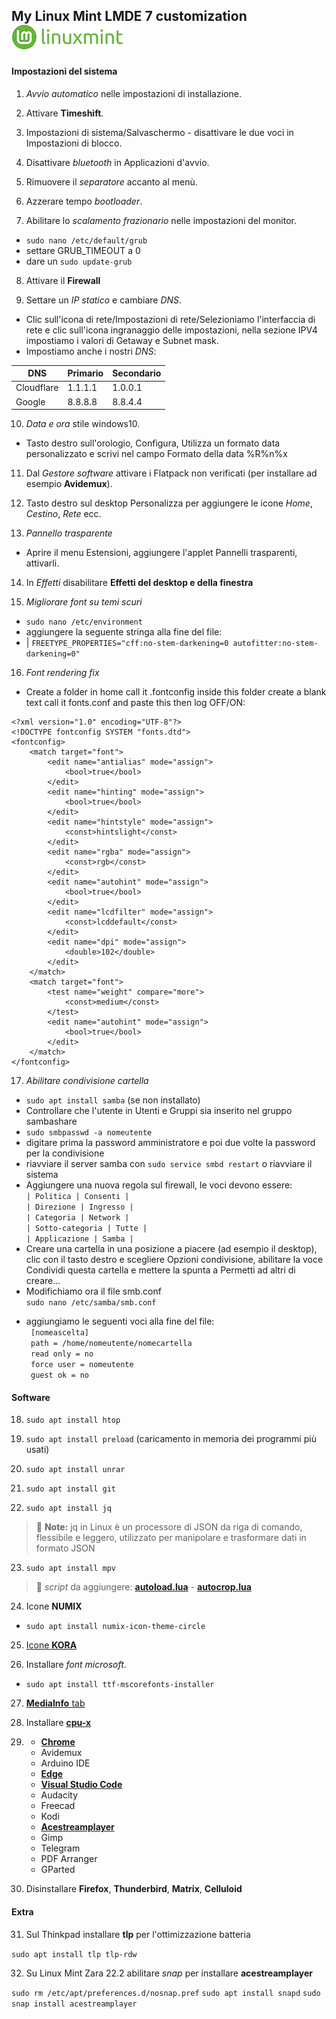 ## My Linux Mint LMDE 7 customization ![alt text](https://github.com/miko6/appunti-di-linuxmint/blob/main/immagini/mintlogo.png "mintlogo")

#### Impostazioni del sistema

1. *Avvio automatico* nelle impostazioni di installazione.

2. Attivare **Timeshift**.

3. Impostazioni di sistema/Salvaschermo - disattivare le due voci in Impostazioni di blocco.

4. Disattivare *bluetooth* in Applicazioni d'avvio.

5. Rimuovere il *separatore* accanto al menù.

6. Azzerare tempo *bootloader*.

7. Abilitare lo *scalamento frazionario* nelle impostazioni del monitor.

- `sudo nano /etc/default/grub`
- settare GRUB_TIMEOUT a 0
- dare un `sudo update-grub`

8. Attivare il **Firewall**

9. Settare un *IP statico* e cambiare *DNS*.

- Clic sull'icona di rete/Impostazioni di rete/Selezioniamo l'interfaccia di rete e clic sull'icona ingranaggio delle impostazioni, nella sezione IPV4 impostiamo i valori di Getaway e Subnet mask.
- Impostiamo anche i nostri *DNS*:

| DNS        | Primario | Secondario |
| ---------- | -------- | ---------- |
| Cloudflare | 1.1.1.1  | 1.0.0.1    |
| Google     | 8.8.8.8  | 8.8.4.4    |

10. *Data e ora* stile windows10.

- Tasto destro sull'orologio, Configura, Utilizza un formato data personalizzato e scrivi nel campo Formato della data %R%n%x

11. Dal *Gestore software* attivare i Flatpack non verificati (per installare ad esempio **Avidemux**).

12. Tasto destro sul desktop Personalizza per aggiungere le icone *Home*, *Cestino*, *Rete* ecc.

13. *Pannello trasparente*

- Aprire il menu Estensioni, aggiungere l'applet Pannelli trasparenti, attivarli.

14. In *Effetti* disabilitare **Effetti del desktop e della finestra**  

15.  *Migliorare font su temi scuri*
- `sudo nano /etc/environment`
- aggiungere la seguente stringa alla fine del file:
- | `FREETYPE_PROPERTIES="cff:no-stem-darkening=0 autofitter:no-stem-darkening=0"`

16.  *Font rendering fix*
- Create a folder in home call it .fontconfig inside this folder create a blank text call it fonts.conf and paste this then log OFF/ON:  
```
<?xml version="1.0" encoding="UTF-8"?>
<!DOCTYPE fontconfig SYSTEM "fonts.dtd">
<fontconfig>
    <match target="font">
        <edit name="antialias" mode="assign">
            <bool>true</bool>
        </edit>
        <edit name="hinting" mode="assign">
            <bool>true</bool>
        </edit>
        <edit name="hintstyle" mode="assign">
            <const>hintslight</const>
        </edit>
        <edit name="rgba" mode="assign">
            <const>rgb</const>
        </edit>
        <edit name="autohint" mode="assign">
            <bool>true</bool>
        </edit>
        <edit name="lcdfilter" mode="assign">
            <const>lcddefault</const>
        </edit>
        <edit name="dpi" mode="assign">
            <double>102</double>
        </edit>
    </match>
    <match target="font">
        <test name="weight" compare="more">
            <const>medium</const>
        </test>
        <edit name="autohint" mode="assign">
            <bool>true</bool>
        </edit>
    </match>
</fontconfig>
```

17.   *Abilitare condivisione cartella*

- `sudo apt install samba` (se non installato)
- Controllare che l'utente in Utenti e Gruppi sia inserito nel gruppo sambashare
- `sudo smbpasswd -a nomeutente`
- digitare prima la password amministratore e poi due volte la password per la condivisione
- riavviare il server samba con `sudo service smbd restart` o riavviare il sistema
- Aggiungere una nuova regola sul firewall, le voci devono essere:  
``` | Politica | Consenti | ```  
``` | Direzione | Ingresso | ```  
``` | Categoria | Network | ```  
``` | Sotto-categoria | Tutte | ```  
``` | Applicazione | Samba | ```  
- Creare una cartella in una posizione a piacere (ad esempio il desktop), clic con il tasto destro e scegliere Opzioni condivisione, abilitare la voce Condividi questa cartella e mettere la spunta a Permetti ad altri di creare...  
- Modifichiamo ora il file smb.conf  
`sudo nano /etc/samba/smb.conf`  
* aggiungiamo le seguenti voci alla fine del file:  
` [nomeascelta]`  
` path = /home/nomeutente/nomecartella`  
` read only = no`  
` force user = nomeutente`  
` guest ok = no`  

#### Software

18. `sudo apt install htop`

19. `sudo apt install preload`  (caricamento in memoria dei programmi più usati)

20. `sudo apt install unrar`

21. `sudo apt install git `

22. `sudo apt install jq`  
> :memo: **Note:** jq in Linux è un processore di JSON da riga di comando, flessibile e leggero, utilizzato per manipolare e trasformare dati in formato JSON

23. `sudo apt install mpv`
> :memo: *script* da aggiungere: [**autoload.lua**](https://github.com/mpv-player/mpv/blob/master/TOOLS/lua/autoload.lua) - [**autocrop.lua**](https://github.com/mpv-player/mpv/blob/master/TOOLS/lua/autocrop.lua)

24. Icone **NUMIX**
    
- `sudo apt install numix-icon-theme-circle `

25. [Icone **KORA**](https://github.com/bikass/kora)

26. Installare *font microsoft*.

- `sudo apt install ttf-mscorefonts-installer`

27. [**MediaInfo** tab](https://github.com/linux-man/nemo-mediainfo-tab/releases/tag/v1.0.4)

28. Installare [**cpu-x**](https://community.linuxmint.com/software/view/cpu-x)

29. - [**Chrome**](https://support.google.com/chrome/a/answer/9025926?hl=it)
    - Avidemux
    - Arduino IDE
    - [**Edge**](https://www.microsoft.com/it-it/edge/download?form=MA13FJ)
    - [**Visual Studio Code**](https://code.visualstudio.com/docs/setup/linux)
    - Audacity
    - Freecad
    - Kodi
    - [**Acestreamplayer**](https://snapcraft.io/install/acestreamplayer/debian)
    - Gimp
    - Telegram
    - PDF Arranger
    - GParted

30.  Disinstallare **Firefox**, **Thunderbird**, **Matrix**, **Celluloid** 

#### Extra

31. Sul Thinkpad installare **tlp** per l'ottimizzazione batteria

`sudo apt install tlp tlp-rdw`

32. Su Linux Mint Zara 22.2 abilitare *snap* per installare **acestreamplayer**

`sudo rm /etc/apt/preferences.d/nosnap.pref`
`sudo apt install snapd`
`sudo snap install acestreamplayer`